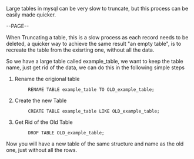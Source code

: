 Large tables in mysql can be very slow to truncate, but this process can be easily made quicker.

--PAGE--

When Truncating a table, this is a slow process as each record needs to be deleted, a quicker way to achieve the same result "an empty table", is to recreate the table from the exisrting one, without all the data.

So we have a large table called example_table, we want to keep the table name, just get rid of the data, we can do this in the following simple steps

1. Rename the origional table

            RENAME TABLE example_table TO OLD_example_table;
  
2. Create the new Table

            CREATE TABLE example_table LIKE OLD_example_table;
 
3. Get Rid of the Old Table

            DROP TABLE OLD_example_table;
  
Now you will have a new table of the same structure and name as the old one, just without all the rows.
